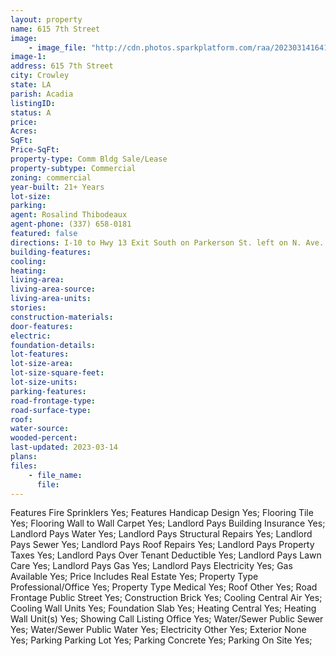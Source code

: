 ```yaml
---
layout: property
name: 615 7th Street 
image:
    - image_file: "http://cdn.photos.sparkplatform.com/raa/20230314164122696748000000.jpg"
image-1:
address: 615 7th Street
city: Crowley
state: LA
parish: Acadia
listingID: 
status: A
price: 
Acres: 
SqFt: 
Price-SqFt: 
property-type: Comm Bldg Sale/Lease
property-subtype: Commercial
zoning: commercial
year-built: 21+ Years
lot-size: 
parking: 
agent: Rosalind Thibodeaux
agent-phone: (337) 658-0181
featured: false
directions: I-10 to Hwy 13 Exit South on Parkerson St. left on N. Ave. L to building on the property is the whole block.
building-features: 
cooling: 
heating: 
living-area: 
living-area-source: 
living-area-units: 
stories: 
construction-materials: 
door-features: 
electric: 
foundation-details: 
lot-features: 
lot-size-area: 
lot-size-square-feet: 
lot-size-units: 
parking-features: 
road-frontage-type: 
road-surface-type: 
roof: 
water-source: 
wooded-percent: 
last-updated: 2023-03-14
plans: 
files:
    - file_name:
      file:
---
```

Features	Fire Sprinklers	Yes;
Features	Handicap Design	Yes;
Flooring	Tile	Yes;
Flooring	Wall to Wall Carpet	Yes;
Landlord Pays	Building Insurance	Yes;
Landlord Pays	Water	Yes;
Landlord Pays	Structural Repairs	Yes;
Landlord Pays	Sewer	Yes;
Landlord Pays	Roof Repairs	Yes;
Landlord Pays	Property Taxes	Yes;
Landlord Pays	Over Tenant Deductible	Yes;
Landlord Pays	Lawn Care	Yes;
Landlord Pays	Gas	Yes;
Landlord Pays	Electricity	Yes;
Gas	Available	Yes;
Price Includes	Real Estate	Yes;
Property Type	Professional/Office	Yes;
Property Type	Medical	Yes;
Roof	Other	Yes;
Road Frontage	Public Street	Yes;
Construction	Brick	Yes;
Cooling	Central Air	Yes;
Cooling	Wall Units	Yes;
Foundation	Slab	Yes;
Heating	Central	Yes;
Heating	Wall Unit(s)	Yes;
Showing	Call Listing Office	Yes;
Water/Sewer	Public Sewer	Yes;
Water/Sewer	Public Water	Yes;
Electricity	Other	Yes;
Exterior	None	Yes;
Parking	Parking Lot	Yes;
Parking	Concrete	Yes;
Parking	On Site	Yes;

